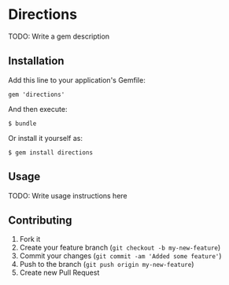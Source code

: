 # Directions

TODO: Write a gem description

## Installation

Add this line to your application's Gemfile:

    gem 'directions'

And then execute:

    $ bundle

Or install it yourself as:

    $ gem install directions

## Usage

TODO: Write usage instructions here

## Contributing

1. Fork it
2. Create your feature branch (`git checkout -b my-new-feature`)
3. Commit your changes (`git commit -am 'Added some feature'`)
4. Push to the branch (`git push origin my-new-feature`)
5. Create new Pull Request
